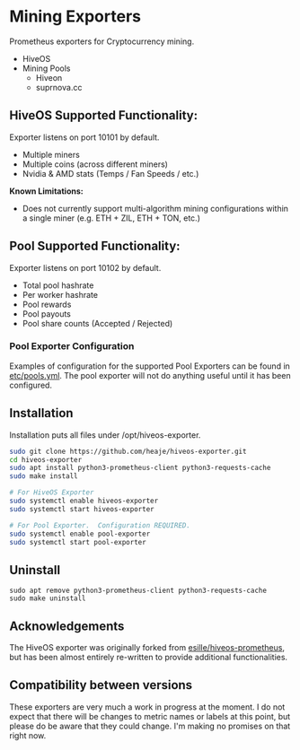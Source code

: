 # Mining Exporters
Prometheus exporters for Cryptocurrency mining.
* HiveOS
* Mining Pools
    * Hiveon
    * suprnova.cc

## HiveOS Supported Functionality:
Exporter listens on port 10101 by default.

* Multiple miners
* Multiple coins (across different miners)
* Nvidia & AMD stats (Temps / Fan Speeds / etc.)

**Known Limitations:**
* Does not currently support multi-algorithm mining configurations within a single miner (e.g. ETH + ZIL, ETH + TON, etc.)

## Pool Supported Functionality:
Exporter listens on port 10102 by default.

* Total pool hashrate
* Per worker hashrate
* Pool rewards
* Pool payouts
* Pool share counts (Accepted / Rejected)

### Pool Exporter Configuration
Examples of configuration for the supported Pool Exporters can be found in [etc/pools.yml](etc/pools.yml).  The pool exporter will not do anything useful until it has been configured.

## Installation
Installation puts all files under /opt/hiveos-exporter.

```bash
sudo git clone https://github.com/heaje/hiveos-exporter.git
cd hiveos-exporter
sudo apt install python3-prometheus-client python3-requests-cache
sudo make install

# For HiveOS Exporter
sudo systemctl enable hiveos-exporter
sudo systemctl start hiveos-exporter

# For Pool Exporter.  Configuration REQUIRED.
sudo systemctl enable pool-exporter
sudo systemctl start pool-exporter
```

## Uninstall
```
sudo apt remove python3-prometheus-client python3-requests-cache
sudo make uninstall
```

## Acknowledgements
The HiveOS exporter was originally forked from [esille/hiveos-prometheus](https://github.com/esille/hiveos-prometheus), but has been almost entirely re-written to provide additional functionalities.

## Compatibility between versions
These exporters are very much a work in progress at the moment.  I do not expect that there will be changes to metric names or labels at this point, but please do be aware that they could change.  I'm making no promises on that right now.